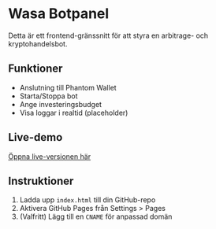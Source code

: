 # Wasa Botpanel

Detta är ett frontend-gränssnitt för att styra en arbitrage- och kryptohandelsbot.

## Funktioner

- Anslutning till Phantom Wallet
- Starta/Stoppa bot
- Ange investeringsbudget
- Visa loggar i realtid (placeholder)

## Live-demo

[Öppna live-versionen här](https://oneproductivemonkey.github.io/wasa-botpanel/)

## Instruktioner

1. Ladda upp `index.html` till din GitHub-repo
2. Aktivera GitHub Pages från Settings > Pages
3. (Valfritt) Lägg till en `CNAME` för anpassad domän

